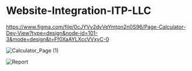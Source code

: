 ﻿# Website-Integration-ITP-LLC

https://www.figma.com/file/0cJYVy2dvVeYmtpn2n0S96/Page-Calculator-Dev-View?type=design&node-id=101-3&mode=design&t=Ff0XaAYLXccVVxyC-0

![Calculator_Page (1)](https://github.com/KingRyuK69/Website-Integration-ITP-LLC/assets/80317920/22458829-f702-429a-ba44-2624bbcafa97)

![Report](https://github.com/KingRyuK69/Website-Integration-ITP-LLC/assets/80317920/02e2c831-93ec-4fd4-b7ef-af6a766fa27e)
